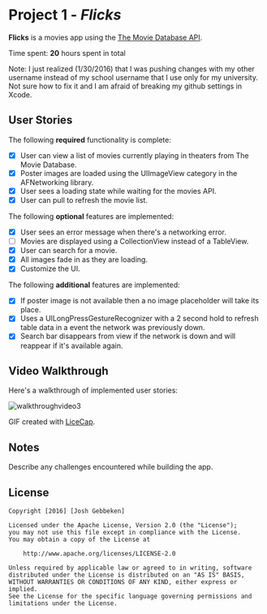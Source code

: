 # Project 1 - *Flicks*

**Flicks** is a movies app using the [The Movie Database API](http://docs.themoviedb.apiary.io/#).

Time spent: **20** hours spent in total

Note: I just realized (1/30/2016) that I was pushing changes with my other username instead of my school username that I use only for my university. Not sure how to fix it and I am afraid of breaking my github settings in Xcode.

## User Stories

The following **required** functionality is complete:

- [x] User can view a list of movies currently playing in theaters from The Movie Database.
- [x] Poster images are loaded using the UIImageView category in the AFNetworking library.
- [x] User sees a loading state while waiting for the movies API.
- [x] User can pull to refresh the movie list.

The following **optional** features are implemented:

- [x] User sees an error message when there's a networking error.
- [ ] Movies are displayed using a CollectionView instead of a TableView.
- [x] User can search for a movie.
- [x] All images fade in as they are loading.
- [x] Customize the UI.

The following **additional** features are implemented:

- [x] If poster image is not available then a no image placeholder will take its place.
- [x] Uses a UILongPressGestureRecognizer with a 2 second hold to refresh table data in a event the network was previously down.
- [x] Search bar disappears from view if the network is down and will reappear if it's available again.

## Video Walkthrough 

Here's a walkthrough of implemented user stories:



![walkthroughvideo3](https://cloud.githubusercontent.com/assets/14221032/12700412/cc36c2ba-c79e-11e5-8d16-91c741819dad.gif)

GIF created with [LiceCap](http://www.cockos.com/licecap/).

## Notes

Describe any challenges encountered while building the app.

## License

    Copyright [2016] [Josh Gebbeken]

    Licensed under the Apache License, Version 2.0 (the "License");
    you may not use this file except in compliance with the License.
    You may obtain a copy of the License at

        http://www.apache.org/licenses/LICENSE-2.0

    Unless required by applicable law or agreed to in writing, software
    distributed under the License is distributed on an "AS IS" BASIS,
    WITHOUT WARRANTIES OR CONDITIONS OF ANY KIND, either express or implied.
    See the License for the specific language governing permissions and
    limitations under the License.
